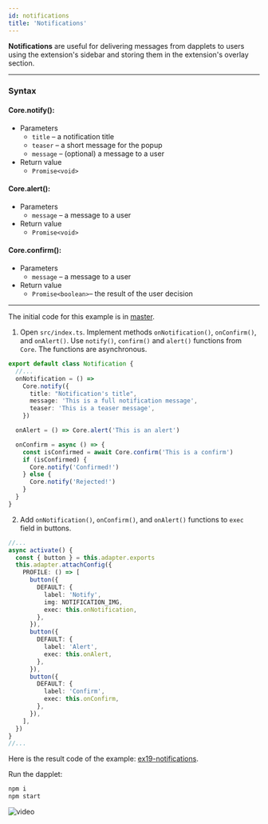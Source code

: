 ```yaml
---
id: notifications
title: 'Notifications'
---
```


**Notifications** are useful for delivering messages from dapplets to users using the extension's sidebar and storing them in the extension's overlay section.

---

### Syntax

#### Core.notify():

- Parameters
  - `title` – a notification title
  - `teaser` – a short message for the popup
  - `message` – (optional) a message to a user
- Return value
  - `Promise<void>`

#### Core.alert():

- Parameters
  - `message` – a message to a user
- Return value
  - `Promise<void>`

#### Core.confirm():

- Parameters
  - `message` – a message to a user
- Return value
  - `Promise<boolean>`– the result of the user decision

---

The initial code for this example is in [master](https://github.com/dapplets/dapplet-template/tree/master).

1. Open `src/index.ts`. Implement methods `onNotification()`, `onConfirm()`, and `onAlert()`.
Use `notify()`, `confirm()` and `alert()` functions from `Core`. The functions are asynchronous.

```ts
export default class Notification {
  //...
  onNotification = () =>
    Core.notify({
      title: "Notification's title",
      message: 'This is a full notification message',
      teaser: 'This is a teaser message',
    })

  onAlert = () => Core.alert('This is an alert')

  onConfirm = async () => {
    const isConfirmed = await Core.confirm('This is a confirm')
    if (isConfirmed) {
      Core.notify('Confirmed!')
    } else {
      Core.notify('Rejected!')
    }
  }
}
```

2. Add `onNotification()`, `onConfirm()`, and `onAlert()` functions to `exec` field in buttons.

```ts
//...
async activate() {
  const { button } = this.adapter.exports
  this.adapter.attachConfig({
    PROFILE: () => [
      button({
        DEFAULT: {
          label: 'Notify',
          img: NOTIFICATION_IMG,
          exec: this.onNotification,
        },
      }),
      button({
        DEFAULT: {
          label: 'Alert',
          exec: this.onAlert,
        },
      }),
      button({
        DEFAULT: {
          label: 'Confirm',
          exec: this.onConfirm,
        },
      }),
    ],
  })
}
//...
```

Here is the result code of the example: [ex19-notifications](https://github.com/dapplets/dapplet-template/tree/ex19-notifications).

Run the dapplet:

```bash
npm i
npm start
```

![video](/video/ex_19.gif)
